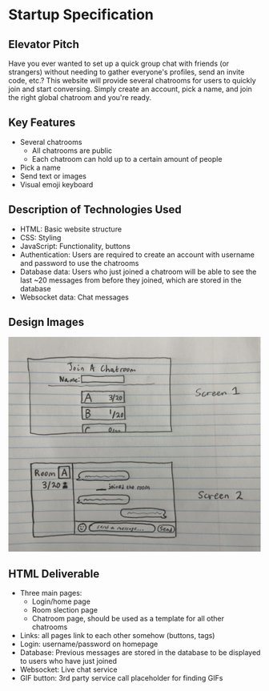 # Startup Specification
## Elevator Pitch
Have you ever wanted to set up a quick group chat with friends (or strangers) without needing to gather everyone's profiles, send an invite code, etc.? This website will provide several chatrooms for users to quickly join and start conversing. Simply create an account, pick a name, and join the right global chatroom and you're ready.

## Key Features
- Several chatrooms
  - All chatrooms are public
  - Each chatroom can hold up to a certain amount of people
- Pick a name
- Send text or images
- Visual emoji keyboard

## Description of Technologies Used
- HTML: Basic website structure
- CSS: Styling
- JavaScript: Functionality, buttons
- Authentication: Users are required to create an account with username and password to use the chatrooms
- Database data: Users who just joined a chatroom will be able to see the last ~20 messages from before they joined, which are stored in the database
- Websocket data: Chat messages

## Design Images
<img src="conceptImage.jpg" width="720">

## HTML Deliverable
- Three main pages:
  - Login/home page
  - Room slection page
  - Chatroom page, should be used as a template for all other chatrooms
- Links: all pages link to each other somehow (buttons, <a> tags)
- Login: username/password on homepage
- Database: Previous messages are stored in the database to be displayed to users who have just joined
- Websocket: Live chat service
- GIF button: 3rd party service call placeholder for finding GIFs
